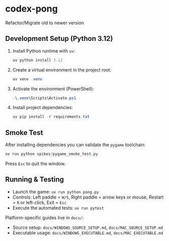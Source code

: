 # codex-pong

Refactor/Migrate old to newer version

## Development Setup (Python 3.12)

1. Install Python runtime with `uv`:
   ```powershell
   uv python install 3.12
   ```
2. Create a virtual environment in the project root:
   ```powershell
   uv venv .venv
   ```
3. Activate the environment (PowerShell):
   ```powershell
   .\.venv\Scripts\Activate.ps1
   ```
4. Install project dependencies:
   ```powershell
   uv pip install -r requirements.txt
   ```

## Smoke Test

After installing dependencies you can validate the `pygame` toolchain:
```powershell
uv run python spikes/pygame_smoke_test.py
```
Press `Esc` to quit the window.

## Running & Testing

- Launch the game: `uv run python pong.py`
- Controls: Left paddle = `W/S`, Right paddle = arrow keys or mouse, Restart = `R` or left-click, Exit = `Esc`
- Execute the automated tests: `uv run pytest`

Platform-specific guides live in `docs/`:
- Source setup: `docs/WINDOWS_SOURCE_SETUP.md`, `docs/MAC_SOURCE_SETUP.md`
- Executable usage: `docs/WINDOWS_EXECUTABLE.md`, `docs/MAC_EXECUTABLE.md`
